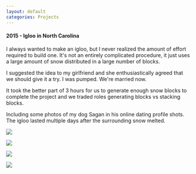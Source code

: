 ```yaml
---
layout: default
categories: Projects
---
```


<h4>2015 - Igloo in North Carolina</h4>

I always wanted to make an igloo, but I never realized the amount of effort required to build one. It's not an entirely complicated procedure, it just uses a large amount of snow distributed in a large number of blocks.

I suggested the idea to my girlfriend and she enthusiastically agreed that we should give it a try. I was pumped. We're married now.

It took the better part of 3 hours for us to generate enough snow blocks to complete the project and we traded roles generating blocks vs stacking blocks.

Including some photos of my dog Sagan in his online dating profile shots. The igloo lasted multiple days after the surrounding snow melted.

[![]({{site.root}}/assets/img/igloo/150227-igloo.jpg)]()

[![]({{site.root}}/assets/img/igloo/150227-igloo-2.jpg)]()

[![]({{site.root}}/assets/img/igloo/150227-sagan-1.jpg)]()

[![]({{site.root}}/assets/img/igloo/150227-sagan-2.jpg)]()
